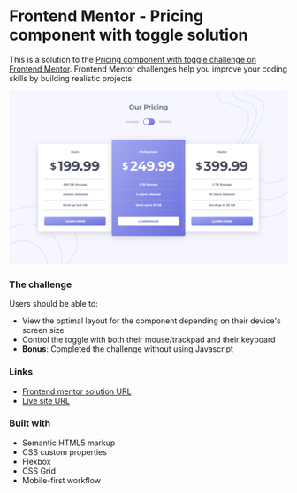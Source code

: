 # Frontend Mentor - Pricing component with toggle solution

This is a solution to the [Pricing component with toggle challenge on Frontend Mentor](https://www.frontendmentor.io/challenges/pricing-component-with-toggle-8vPwRMIC). Frontend Mentor challenges help you improve your coding skills by building realistic projects.

![Screenshot - desktop](./design/screenshot%20-desktop.png)

### The challenge

Users should be able to:

- View the optimal layout for the component depending on their device's screen size
- Control the toggle with both their mouse/trackpad and their keyboard
- **Bonus**: Completed the challenge without using Javascript

### Links

- [Frontend mentor solution URL](https://www.frontendmentor.io/solutions/pricing-component-with-toggle-6-R4z_4hV6)
- [Live site URL](https://hesam-fattahi.github.io/pricing-component-with-toggle/)

### Built with

- Semantic HTML5 markup
- CSS custom properties
- Flexbox
- CSS Grid
- Mobile-first workflow
